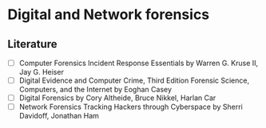 # Digital and Network forensics

## Literature
- [ ] Computer Forensics Incident Response Essentials by Warren G. Kruse II, Jay G. Heiser
- [ ] Digital Evidence and Computer Crime, Third Edition Forensic Science, Computers, and the Internet by Eoghan Casey
- [ ] Digital Forensics by Cory Altheide, Bruce Nikkel, Harlan Car
- [ ] Network Forensics Tracking Hackers through Cyberspace by Sherri Davidoff, Jonathan Ham
